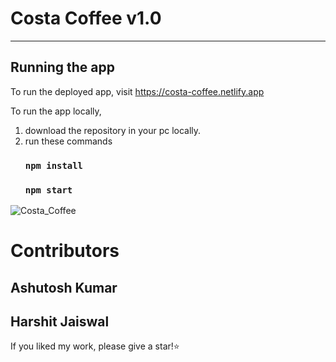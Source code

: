 # Costa Coffee v1.0
---
## Running the app

To run the deployed app, visit https://costa-coffee.netlify.app

To run the app locally, 

1.  download the repository in your pc locally.
2.  run these commands
    ### `npm install`
    ### `npm start`

![Costa_Coffee](https://user-images.githubusercontent.com/40117155/280486540-313615c5-4675-41dd-9317-deef62f19c26.png)

# Contributors
## Ashutosh Kumar
## Harshit Jaiswal
    
If you liked my work, please give a star!⭐️
